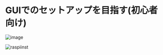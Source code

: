 # GUIでのセットアップを目指す(初心者向け)

![image](https://user-images.githubusercontent.com/51439199/129349673-a0ebd82b-22e0-4f61-a002-55e78c9ae404.png)


![raspiinst](https://user-images.githubusercontent.com/51439199/129433219-50d49b3b-7ae0-4b74-8a56-4e83817a5dd4.gif)


